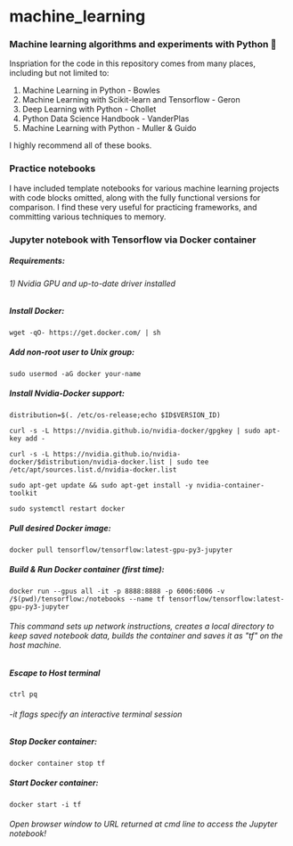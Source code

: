 # machine_learning
### Machine learning algorithms and experiments with Python :robot:

Inspriation for the code in this repository comes from many places, including but not limited to:
1) Machine Learning in Python - Bowles
2) Machine Learning with Scikit-learn and Tensorflow - Geron
3) Deep Learning with Python - Chollet
4) Python Data Science Handbook - VanderPlas
5) Machine Learning with Python - Muller & Guido

I highly recommend all of these books.

### Practice notebooks

I have included template notebooks for various machine learning projects with code blocks omitted, along with the fully functional versions for comparison. I find these very useful for practicing frameworks, and committing various techniques to memory. 

### Jupyter notebook with Tensorflow via Docker container 
##### Requirements:
###### 1) Nvidia GPU and up-to-date driver installed

##### Install Docker:

`wget -qO- https://get.docker.com/ | sh`

##### Add non-root user to Unix group:

`sudo usermod -aG docker your-name`

##### Install Nvidia-Docker support:

`distribution=$(. /etc/os-release;echo $ID$VERSION_ID)`

`curl -s -L https://nvidia.github.io/nvidia-docker/gpgkey | sudo apt-key add -`

`curl -s -L https://nvidia.github.io/nvidia-docker/$distribution/nvidia-docker.list | sudo tee /etc/apt/sources.list.d/nvidia-docker.list`

`sudo apt-get update && sudo apt-get install -y nvidia-container-toolkit`

`sudo systemctl restart docker`

##### Pull desired Docker image:

`docker pull tensorflow/tensorflow:latest-gpu-py3-jupyter`

##### Build & Run Docker container (first time):

`docker run --gpus all -it -p 8888:8888 -p 6006:6006 -v /$(pwd)/tensorflow:/notebooks --name tf tensorflow/tensorflow:latest-gpu-py3-jupyter`

###### *This command sets up network instructions, creates a local directory to keep saved notebook data, builds the container and saves it as "tf" on the host machine.*

##### Escape to Host terminal

`ctrl pq`

###### *-it flags specify an interactive terminal session*

##### Stop Docker container:

`docker container stop tf`

##### Start Docker container:

`docker start -i tf`

###### Open browser window to URL returned at cmd line to access the Jupyter notebook!
